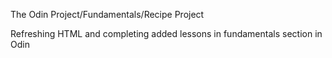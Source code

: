 The Odin Project/Fundamentals/Recipe Project

Refreshing HTML and completing added lessons in fundamentals section in Odin
